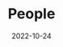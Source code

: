 ---
title: People
date: 2022-10-24

type: landing

sections:
  - block: people
    content:
      title: Meet the Team
      # Choose which groups/teams of users to display.
      #   Edit `user_groups` in each user's profile to add them to one or more of these groups.
      user_groups:
          - Principal Investigators
          - Researchers
          - Grad Students
          - Phd Students
          - Master Students
          - Administration
          - Visitors
          - Alumni
      sort_by: Params.grad
      sort_ascending: false
    design:
      show_interests: false
      show_role: true
      show_social: true
---
